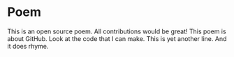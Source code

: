 # Poem
This is an open source poem. All contributions would be great!
This poem is about GitHub. Look at the code that I can make.
This is yet another line. And it does rhyme.

